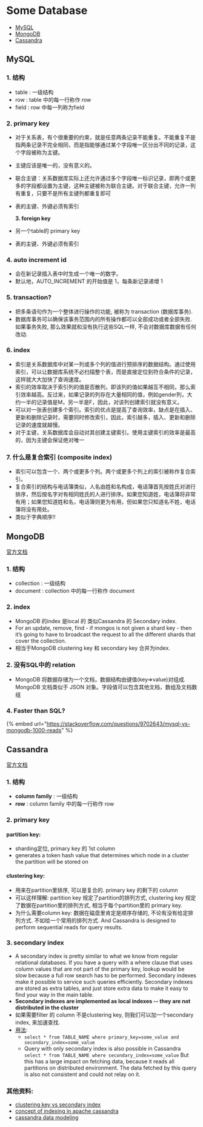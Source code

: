 # Some Database

* [MySQL](some-database.md#mysql)
* [MongoDB](some-database.md#mongodb)
* [Cassandra](some-database.md#cassandra)

## MySQL

### 1. 结构

* table : 一级结构
* row : table 中的每一行称作 row
* field : row 中每一列称为field

### 2. primary key

* 对于关系表，有个很重要的约束，就是任意两条记录不能重复。不能重复不是指两条记录不完全相同，而是指能够通过某个字段唯一区分出不同的记录，这个字段被称为主键。
* 主键应该是唯一的，没有意义的。
* 联合主键：关系数据库实际上还允许通过多个字段唯一标识记录，即两个或更多的字段都设置为主键，这种主键被称为联合主键。对于联合主键，允许一列有重复，只要不是所有主键列都重复即可
* 表的主键、外键必须有索引

  **3. foreign key**

* 另一个table的 primary key
* 表的主键、外键必须有索引

### 4. auto increment id

* 会在新记录插入表中时生成一个唯一的数字。
* 默认地，AUTO\_INCREMENT 的开始值是 1，每条新记录递增 1

### 5. transaction?

* 把多条语句作为一个整体进行操作的功能, 被称为 transaction \(数据库事务\).
* 数据库事务可以确保该事务范围内的所有操作都可以全部成功或者全部失败. 如果事务失败, 那么效果就和没有执行这些SQL一样, 不会对数据库数据有任何改动.

### 6. index

* 索引是关系数据库中对某一列或多个列的值进行预排序的数据结构。通过使用索引，可以让数据库系统不必扫描整个表，而是直接定位到符合条件的记录，这样就大大加快了查询速度。
* 索引的效率取决于索引列的值是否散列，即该列的值如果越互不相同，那么索引效率越高。反过来，如果记录的列存在大量相同的值，例如gender列，大约一半的记录值是M，另一半是F，因此，对该列创建索引就没有意义。
* 可以对一张表创建多个索引。索引的优点是提高了查询效率，缺点是在插入、更新和删除记录时，需要同时修改索引，因此，索引越多，插入、更新和删除记录的速度就越慢。
* 对于主键，关系数据库会自动对其创建主键索引。使用主键索引的效率是最高的，因为主键会保证绝对唯一

### 7. 什么是复合索引 \(composite index\)

* 索引可以包含一个、两个或更多个列。两个或更多个列上的索引被称作复合索引。
* 复合索引的结构与电话簿类似，人名由姓和名构成，电话簿首先按姓氏对进行排序，然后按名字对有相同姓氏的人进行排序。如果您知道姓，电话簿将非常有用；如果您知道姓和名，电话簿则更为有用，但如果您只知道名不姓，电话簿将没有用处。
* 类似于字典顺序!!

## MongoDB

[官方文档](https://docs.mongodb.com/manual/sharding/)

### 1. 结构

* collection : 一级结构
* document : collection 中的每一行称作 document

### 2. index

* MongoDB 的index 是local 的 类似Cassandra 的 Secondary index.
* For an update, remove, find - if mongos is not given a shard key - then it’s going to have to broadcast the request to all the different shards that cover the collection.
* 相当于MongoDB clustering key 和 secondary key 合并为index.

### 2. 没有SQL中的 relation

* MongoDB 将数据存储为一个文档，数据结构由键值\(key=&gt;value\)对组成. MongoDB 文档类似于 JSON 对象。字段值可以包含其他文档，数组及文档数组

### 4. Faster than SQL?

{% embed url="https://stackoverflow.com/questions/9702643/mysql-vs-mongodb-1000-reads" %}

## Cassandra

[官方文档](http://cassandra.apache.org/doc/latest/architecture/overview.html)

### 1. 结构

* **column family** : 一级结构
* **row** : column family 中的每一行称作 row

### 2. primary key

#### **partition key:**

* sharding定位, primary key 的 1st column
* generates a token hash value that determines which node in a cluster the partition will be stored on

#### **clustering key:**

* 用来在partition里排序, 可以是复合的. primary key 的剩下的 column
* 可以这样理解: partition key 规定了partition的排列方式, clustering key 规定了数据在partition里的排列方式, 相当于每个partition里的 primary key.
* 为什么需要column key: 数据在磁盘里肯定是顺序存储的, 不论有没有给定排列方式. 不如给一个常用的排列方式. And Cassandra is designed to perform sequential reads for query results.

### 3. secondary index

* A secondary index is pretty similar to what we know from regular relational databases. If you have a query with a where clause that uses column values that are not part of the primary key, lookup would be slow because a full row search has to be performed. Secondary indexes make it possible to service such queries efficiently. Secondary indexes are stored as extra tables, and just store extra data to make it easy to find your way in the main table.
* **Secondary indexes are implemented as local indexes -- they are not distributed in the cluster**
* 如果需要filter 的 column 不是clustering key, 则我们可以加一个secondary index, 来加速查找.
* [用法](https://stackoverflow.com/questions/29692738/how-do-secondary-indexes-work-in-cassandra):
  * `select * from TABLE_NAME where primary_key=some_value and secondary_index=some_value`
  * Query with only secondary index is also possible in Cassandra `select * from TABLE_NAME where secondary_index=some_value` But this has a large impact on fetching data, because it reads all partitions on distributed environment. The data fetched by this query is also not consistent and could not relay on it.

### 其他资料:

* [clustering key vs secondary index](https://stackoverflow.com/questions/24622511/what-is-the-difference-between-a-clustering-column-and-secondary-index-in-cassan)
* [concept of indexing in apache cassandra](https://www.geeksforgeeks.org/concept-of-indexing-in-apache-cassandra/)
* [cassandra data modeling](https://dzone.com/articles/cassandra-data-modeling-primary-clustering-partiti)

